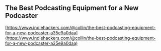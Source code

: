 ## The Best Podcasting Equipment for a New Podcaster
  
  [https://www.indiehackers.com/@collin/the-best-podcasting-equipment-for-a-new-podcaster-a35e9a0daa](https://www.indiehackers.com/@collin/the-best-podcasting-equipment-for-a-new-podcaster-a35e9a0daa)